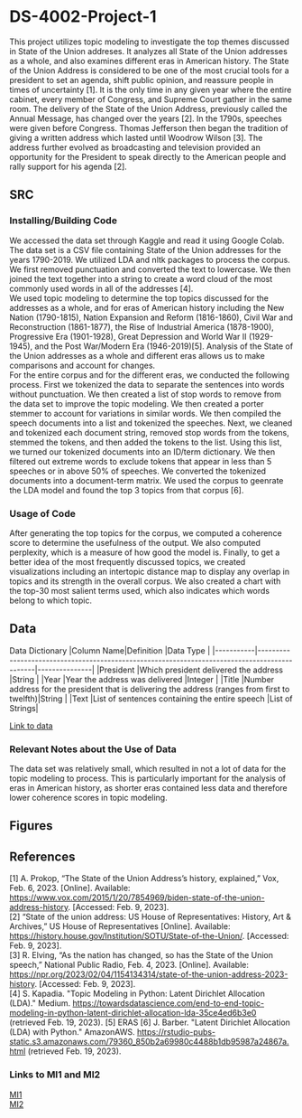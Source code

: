 # DS-4002-Project-1
  This project utilizes topic modeling to investigate the top themes discussed in State of the Union addreses. It analyzes all State of the Union addresses as a whole, and also examines different eras in American history. The State of the Union Address is considered to be one of the most crucial tools for a president to set an agenda, shift public opinion, and reassure people in times of uncertainty [1]. It is the only time in any given year where the entire cabinet, every member of Congress, and Supreme Court gather in the same room. 
  The delivery of the State of the Union Address, previously called the Annual Message, has changed over the years [2]. In the 1790s, speeches were given before Congress. Thomas Jefferson then began the tradition of giving a written address which lasted until Woodrow Wilson [3]. The address further evolved as broadcasting and television provided an opportunity for the President to speak directly to the American people and rally support for his agenda [2]. 

## SRC 
### Installing/Building Code
  We accessed the data set through Kaggle and read it using Google Colab. The data set is a CSV file containing State of the Union addresses for the years 1790-2019. We utilized LDA and nltk packages to process the corpus. 
  We first removed punctuation and converted the text to lowercase. We then joined the text together into a string to create a word cloud of the most commonly used words in all of the addresses [4].  
  We used topic modeling to determine the top topics discussed for the addresses as a whole, and for eras of American history including the New Nation (1790-1815), Nation Expansion and Reform (1816-1860), Civil War and Reconstruction (1861-1877), the Rise of Industrial America (1878-1900), Progressive Era (1901-1928), Great Depression and World War II (1929-1945), and the Post War/Modern Era (1946-2019)[5]. Analysis of the State of the Union addresses as a whole and different eras allows us to make comparisons and account for changes.   
  For the entire corpus and for the different eras, we conducted the following process. First we tokenized the data to separate the sentences into words without punctuation. We then created a list of stop words to remove from the data set to improve the topic modeling. We then created a porter stemmer to account for variations in similar words. We then compiled the speech documents into a list and tokenized the speeches. Next, we cleaned and tokenized each document string, removed stop words from the tokens, stemmed the tokens, and then added the tokens to the list. Using this list, we turned our tokenized documents into an ID/term dictionary. We then filtered out extreme words to exclude tokens that appear in less than 5 speeches or in above 50% of speeches. We converted the tokenized documents into a document-term matrix. We used the corpus to geenrate the LDA model and found the top 3 topics from that corpus [6].  

### Usage of Code

  After generating the top topics for the corpus, we computed a coherence score to determine the usefulness of the output. We also computed perplexity, which is a measure of how good the model is. Finally, to get a better idea of the most frequently discussed topics, we created visualizations including an intertopic distance map to display any overlap in topics and its strength in the overall corpus. We also created a chart with the top-30 most salient terms used, which also indicates which words belong to which topic.  

## Data 

Data Dictionary
|Column Name|Definition                                                                                    |Data Type      | 
|-----------|----------------------------------------------------------------------------------------------|---------------|
|President  |Which president delivered the address                                                         |String         |
|Year       |Year the address was delivered                                                                |Integer        |
|Title      |Number address for the president that is delivering the address (ranges from first to twelfth)|String         |
|Text       |List of sentences containing the entire speech                                                |List of Strings|

[Link to data](Data/state_ofthe_union_texts.csv)

### Relevant Notes about the Use of Data
The data set was relatively small, which resulted in not a lot of data for the topic modeling to process. This is particularly important for the analysis of eras in American history, as shorter eras contained less data and therefore lower coherence scores in topic modeling.

## Figures 

## References
[1] A. Prokop, “The State of the Union Address’s history, explained,” Vox, Feb. 6, 2023. [Online]. Available: https://www.vox.com/2015/1/20/7854969/biden-state-of-the-union-address-history. [Accessed: Feb. 9, 2023].  
[2] “State of the union address: US House of Representatives: History, Art & Archives,” US House of Representatives [Online]. Available: https://history.house.gov/Institution/SOTU/State-of-the-Union/. [Accessed: Feb. 9, 2023].  
[3] R. Elving, “As the nation has changed, so has the State of the Union speech,” National Public Radio, Feb. 4, 2023. [Online]. Available: https://npr.org/2023/02/04/1154134314/state-of-the-union-address-2023-history. [Accessed: Feb. 9, 2023].  
[4] S. Kapadia. "Topic Modeling in Python: Latent Dirichlet Allocation (LDA)." Medium. https://towardsdatascience.com/end-to-end-topic-modeling-in-python-latent-dirichlet-allocation-lda-35ce4ed6b3e0 (retrieved Feb. 19, 2023).
[5] ERAS
[6] J. Barber. "Latent Dirichlet Allocation (LDA) with Python." AmazonAWS. https://rstudio-pubs-static.s3.amazonaws.com/79360_850b2a69980c4488b1db95987a24867a.html (retrieved Feb. 19, 2023).

### Links to MI1 and MI2
[MI1](https://docs.google.com/document/d/1-gNGJVQLpVzO9EekcbVrqv9PvzNYCDZYVpXvTuxJwJ8/edit?usp=sharing)  
[MI2](https://docs.google.com/document/d/1PZsgXShXIkSPw3CwpS5JDVV3jropM0ABtoxNYha5uuI/edit?usp=sharing)

